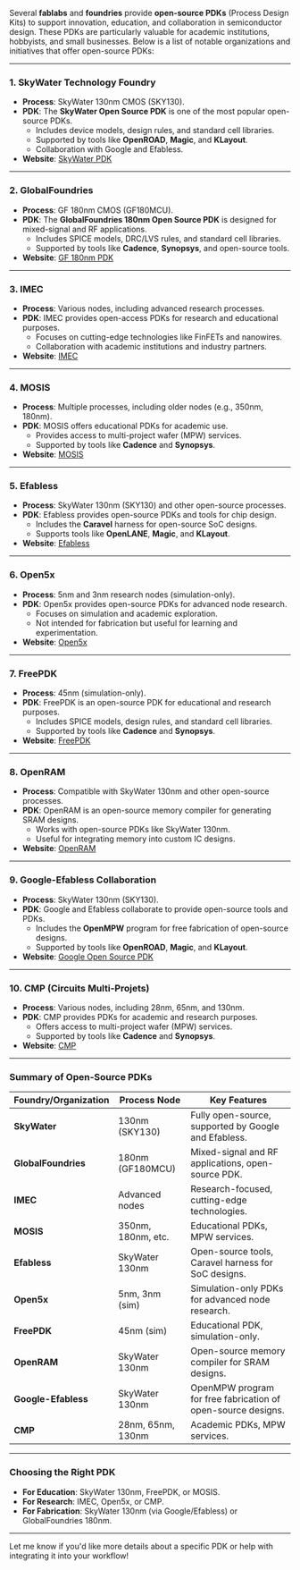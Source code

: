 Several **fablabs** and **foundries** provide **open-source PDKs** (Process Design Kits) to support innovation, education, and collaboration in semiconductor design. These PDKs are particularly valuable for academic institutions, hobbyists, and small businesses. Below is a list of notable organizations and initiatives that offer open-source PDKs:

---

### 1. **SkyWater Technology Foundry**
- **Process**: SkyWater 130nm CMOS (SKY130).
- **PDK**: The **SkyWater Open Source PDK** is one of the most popular open-source PDKs.
  - Includes device models, design rules, and standard cell libraries.
  - Supported by tools like **OpenROAD**, **Magic**, and **KLayout**.
  - Collaboration with Google and Efabless.
- **Website**: [SkyWater PDK](https://skywater-pdk.readthedocs.io/)

---

### 2. **GlobalFoundries**
- **Process**: GF 180nm CMOS (GF180MCU).
- **PDK**: The **GlobalFoundries 180nm Open Source PDK** is designed for mixed-signal and RF applications.
  - Includes SPICE models, DRC/LVS rules, and standard cell libraries.
  - Supported by tools like **Cadence**, **Synopsys**, and open-source tools.
- **Website**: [GF 180nm PDK](https://gf180mcu-pdk.readthedocs.io/)

---

### 3. **IMEC**
- **Process**: Various nodes, including advanced research processes.
- **PDK**: IMEC provides open-access PDKs for research and educational purposes.
  - Focuses on cutting-edge technologies like FinFETs and nanowires.
  - Collaboration with academic institutions and industry partners.
- **Website**: [IMEC](https://www.imec-int.com/)

---

### 4. **MOSIS**
- **Process**: Multiple processes, including older nodes (e.g., 350nm, 180nm).
- **PDK**: MOSIS offers educational PDKs for academic use.
  - Provides access to multi-project wafer (MPW) services.
  - Supported by tools like **Cadence** and **Synopsys**.
- **Website**: [MOSIS](https://www.mosis.com/)

---

### 5. **Efabless**
- **Process**: SkyWater 130nm (SKY130) and other open-source processes.
- **PDK**: Efabless provides open-source PDKs and tools for chip design.
  - Includes the **Caravel** harness for open-source SoC designs.
  - Supports tools like **OpenLANE**, **Magic**, and **KLayout**.
- **Website**: [Efabless](https://efabless.com/)

---

### 6. **Open5x**
- **Process**: 5nm and 3nm research nodes (simulation-only).
- **PDK**: Open5x provides open-source PDKs for advanced node research.
  - Focuses on simulation and academic exploration.
  - Not intended for fabrication but useful for learning and experimentation.
- **Website**: [Open5x](https://github.com/Open5x)

---

### 7. **FreePDK**
- **Process**: 45nm (simulation-only).
- **PDK**: FreePDK is an open-source PDK for educational and research purposes.
  - Includes SPICE models, design rules, and standard cell libraries.
  - Supported by tools like **Cadence** and **Synopsys**.
- **Website**: [FreePDK](https://www.eda.ncsu.edu/wiki/FreePDK)

---

### 8. **OpenRAM**
- **Process**: Compatible with SkyWater 130nm and other open-source processes.
- **PDK**: OpenRAM is an open-source memory compiler for generating SRAM designs.
  - Works with open-source PDKs like SkyWater 130nm.
  - Useful for integrating memory into custom IC designs.
- **Website**: [OpenRAM](https://openram.org/)

---

### 9. **Google-Efabless Collaboration**
- **Process**: SkyWater 130nm (SKY130).
- **PDK**: Google and Efabless collaborate to provide open-source tools and PDKs.
  - Includes the **OpenMPW** program for free fabrication of open-source designs.
  - Supported by tools like **OpenROAD**, **Magic**, and **KLayout**.
- **Website**: [Google Open Source PDK](https://opensource.google/projects/skywater-pdk)

---

### 10. **CMP (Circuits Multi-Projets)**
- **Process**: Various nodes, including 28nm, 65nm, and 130nm.
- **PDK**: CMP provides PDKs for academic and research purposes.
  - Offers access to multi-project wafer (MPW) services.
  - Supported by tools like **Cadence** and **Synopsys**.
- **Website**: [CMP](https://cmp.imag.fr/)

---

### Summary of Open-Source PDKs
| Foundry/Organization | Process Node       | Key Features                                                                 |
|-----------------------|--------------------|-----------------------------------------------------------------------------|
| **SkyWater**          | 130nm (SKY130)     | Fully open-source, supported by Google and Efabless.                        |
| **GlobalFoundries**   | 180nm (GF180MCU)   | Mixed-signal and RF applications, open-source PDK.                          |
| **IMEC**              | Advanced nodes     | Research-focused, cutting-edge technologies.                                |
| **MOSIS**             | 350nm, 180nm, etc. | Educational PDKs, MPW services.                                             |
| **Efabless**          | SkyWater 130nm     | Open-source tools, Caravel harness for SoC designs.                         |
| **Open5x**            | 5nm, 3nm (sim)     | Simulation-only PDKs for advanced node research.                            |
| **FreePDK**           | 45nm (sim)         | Educational PDK, simulation-only.                                           |
| **OpenRAM**           | SkyWater 130nm     | Open-source memory compiler for SRAM designs.                               |
| **Google-Efabless**   | SkyWater 130nm     | OpenMPW program for free fabrication of open-source designs.                |
| **CMP**               | 28nm, 65nm, 130nm  | Academic PDKs, MPW services.                                                |

---

### Choosing the Right PDK
- **For Education**: SkyWater 130nm, FreePDK, or MOSIS.
- **For Research**: IMEC, Open5x, or CMP.
- **For Fabrication**: SkyWater 130nm (via Google/Efabless) or GlobalFoundries 180nm.

---

Let me know if you'd like more details about a specific PDK or help with integrating it into your workflow!
